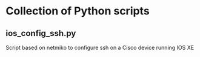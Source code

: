 # Collection of Python scripts

## ios_config_ssh.py

Script based on netmiko to configure ssh on a Cisco device running IOS XE
